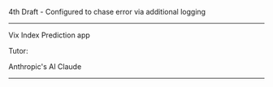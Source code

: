 4th Draft - Configured to chase error via additional logging

- - - -

Vix Index Prediction app

Tutor:

Anthropic's AI Claude

- - - -
